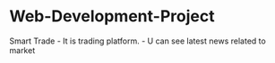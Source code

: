 # Web-Development-Project
Smart Trade -  It is trading platform.
             - U can see latest news related to market
